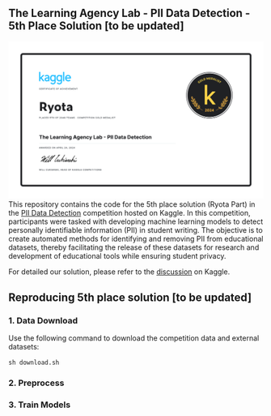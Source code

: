 ## The Learning Agency Lab - PII Data Detection - 5th Place Solution [to be updated]
![certificate](./appendix/certificate.png)
This repository contains the code for the 5th place solution (Ryota Part) in the [PII Data Detection](https://www.kaggle.com/competitions/pii-detection-removal-from-educational-data/overview) competition hosted on Kaggle.
In this competition, participants were tasked with developing machine learning models to detect personally identifiable information (PII) in student writing. The objective is to create automated methods for identifying and removing PII from educational datasets, thereby facilitating the release of these datasets for research and development of educational tools while ensuring student privacy.

For detailed our solution, please refer to the [discussion](https://www.kaggle.com/competitions/pii-detection-removal-from-educational-data/discussion/497306) on Kaggle.

## Reproducing 5th place solution [to be updated]
### 1. Data Download
Use the following command to download the competition data and external datasets:
```
sh download.sh
```
### 2. Preprocess

### 3. Train Models

